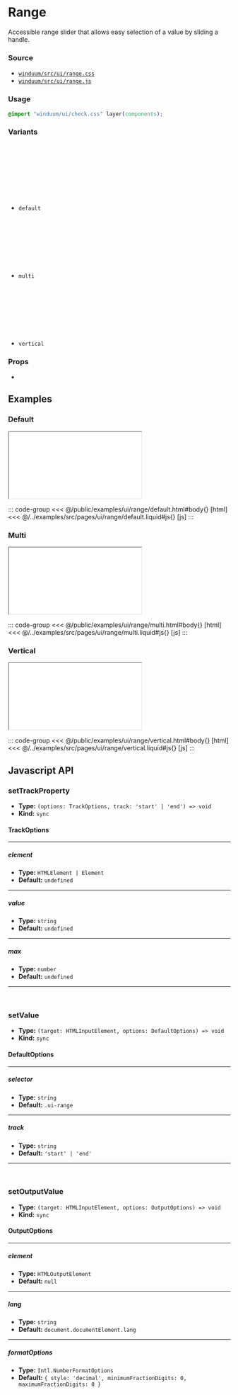 # Range
Accessible range slider that allows easy selection of a value by sliding a handle.

### Source

* [`winduum/src/ui/range.css`](https://github.com/winduum/winduum/blob/main/src/ui/range.css)
* [`winduum/src/ui/range.js`](https://github.com/winduum/winduum/blob/main/src/ui/range.js)

### Usage

```css
@import "winduum/ui/check.css" layer(components);
```

### Variants

* `default` <a href="https://github.com/winduum/winduum/blob/main/src/ui/range/default.css" target="_blank" rel="noreferrer" class="winduum-gh-link"><svg><use href="#icon-gh" /></svg></a>
* `multi` <a href="https://github.com/winduum/winduum/blob/main/src/ui/range/multi.css" target="_blank" rel="noreferrer" class="winduum-gh-link"><svg><use href="#icon-gh" /></svg></a>
* `vertical` <a href="https://github.com/winduum/winduum/blob/main/src/ui/range/vertical.css" target="_blank" rel="noreferrer" class="winduum-gh-link"><svg><use href="#icon-gh" /></svg></a>

### Props
* <LinkGh name="default-props" path="ui/range" />

## Examples

### Default

<iframe onload="this.style.visibility = 'visible';" src="/examples/ui/range/default.html"></iframe>

::: code-group
<<< @/public/examples/ui/range/default.html#body{} [html]
<<< @/../examples/src/pages/ui/range/default.liquid#js{} [js]
:::

### Multi

<iframe onload="this.style.visibility = 'visible';" src="/examples/ui/range/multi.html"></iframe>

::: code-group
<<< @/public/examples/ui/range/multi.html#body{} [html]
<<< @/../examples/src/pages/ui/range/multi.liquid#js{} [js]
:::


### Vertical

<iframe onload="this.style.visibility = 'visible';" src="/examples/ui/range/vertical.html"></iframe>

::: code-group
<<< @/public/examples/ui/range/vertical.html#body{} [html]
<<< @/../examples/src/pages/ui/range/vertical.liquid#js{} [js]
:::

## Javascript API

### setTrackProperty

* **Type:** `(options: TrackOptions, track: 'start' | 'end') => void`
* **Kind:** `sync`

#### TrackOptions

---

##### element

* **Type:** `HTMLElement | Element`
* **Default:** `undefined`

---

##### value

* **Type:** `string`
* **Default:** `undefined`

---

##### max

* **Type:** `number`
* **Default:** `undefined`

---

<br>

### setValue

* **Type:** `(target: HTMLInputElement, options: DefaultOptions) => void`
* **Kind:** `sync`

#### DefaultOptions

---

##### selector

* **Type:** `string`
* **Default:** `.ui-range`

---

##### track

* **Type:** `string`
* **Default:** `'start' | 'end'`

---

<br>

### setOutputValue

* **Type:** `(target: HTMLInputElement, options: OutputOptions) => void`
* **Kind:** `sync`

#### OutputOptions

---

##### element

* **Type:** `HTMLOutputElement`
* **Default:** `null`

---

##### lang

* **Type:** `string`
* **Default:** `document.documentElement.lang`

---

##### formatOptions

* **Type:** `Intl.NumberFormatOptions`
* **Default:** `{ style: 'decimal', minimumFractionDigits: 0, maximumFractionDigits: 0 }`
